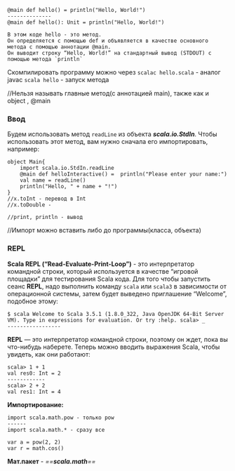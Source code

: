 ```
@main def hello() = println("Hello, World!")
--------------
@main def hello(): Unit = println("Hello, World!")

В этом коде hello - это метод. 
Он определяется с помощью def и объявляется в качестве основного метода с помощью аннотации @main. 
Он выводит строку “Hello, World!” на стандартный вывод (STDOUT) с помощью метода `println`
```
Скомпилировать программу можно через 
`scalac hello.scala` - аналог javac
`scala hello` - запуск метода

//Нельзя называть главные метод(с аннотацией main), также как и object ,  @main
### Ввод
Будем использовать метод `readLine` из объекта **_scala.io.StdIn_**. Чтобы использовать этот метод, вам нужно сначала его импортировать, например:
```
object Main{
	import scala.io.StdIn.readLine 
	@main def helloInteractive() =  println("Please enter your name:") 
	val name = readLine() 
	println("Hello, " + name + "!")
}
//x.toInt - перевод в Int
//x.toDouble -

//print, println - вывод
```
//Импорт можно вставить либо до программы(класса, объекта)
### REPL
**Scala REPL (“Read-Evaluate-Print-Loop”)** - это интерпретатор командной строки, который используется в качестве “игровой площадки” для тестирования Scala кода. Для того чтобы запустить сеанс **REPL**, надо выполнить команду `scala` или `scala3` в зависимости от операционной системы, затем будет выведено приглашение “Welcome”, подобное этому:
```
$ scala Welcome to Scala 3.5.1 (1.8.0_322, Java OpenJDK 64-Bit Server VM). Type in expressions for evaluation. Or try :help. scala> _
-----------------

```
**REPL** — это интерпретатор командной строки, поэтому он ждет, пока вы что-нибудь наберете. Теперь можно вводить выражения Scala, чтобы увидеть, как они работают:
```
scala> 1 + 1 
val res0: Int = 2 
------------
scala> 2 + 2 
val res1: Int = 4
```
**Импортирование:**
```
import scala.math.pow - только pow
------
import scala.math.* - сразу все 

var a = pow(2, 2)
var r = math.cos()
```
**Мат.пакет** - *==**scala.math**==*